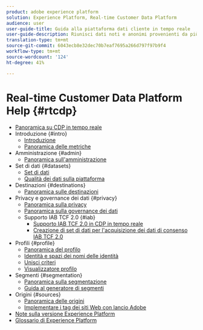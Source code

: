 ```yaml
---
product: adobe experience platform
solution: Experience Platform, Real-time Customer Data Platform
audience: user
user-guide-title: Guida alla piattaforma dati cliente in tempo reale
user-guide-description: Riunisci dati noti e anonimi provenienti da più sorgenti aziendali per creare profili cliente, segmenti di pubblico da tali profili e attivare tali segmenti in destinazioni di terze parti.
translation-type: tm+mt
source-git-commit: 6043ecb8e32dec70b7eaf7695a266d797f97b9f4
workflow-type: tm+mt
source-wordcount: '124'
ht-degree: 41%

---
```



# Real-time Customer Data Platform Help {#rtcdp}

* [Panoramica su CDP in tempo reale](overview.md)
* Introduzione {#intro}
   * [Introduzione](get-started.md)
   * [Panoramica delle metriche](home-page-dashboards.md)
* Amministrazione {#admin}
   * [Panoramica sull&#39;amministrazione](administration/admin-overview.md)
* Set di dati {#datasets}
   * [Set di dati](datasets/dataset.md)
   * [Qualità dei dati sulla piattaforma](datasets/data-quality.md)
* Destinazioni {#destinations}
   * [Panoramica sulle destinazioni](destinations/overview.md)
* Privacy e governance dei dati {#privacy}
   * [Panoramica sulla privacy](privacy/privacy-overview.md)
   * [Panoramica sulla governance dei dati](privacy/data-governance-overview.md)
   * Supporto IAB TCF 2.0 {#iab}
      * [Supporto IAB TCF 2.0 in CDP in tempo reale](privacy/iab/overview.md)
      * [Creazione di set di dati per l&#39;acquisizione dei dati di consenso IAB TCF 2.0](privacy/iab/dataset-preparation.md)
* Profili {#profile}
   * [Panoramica del profilo](profile/profile-overview.md)
   * [Identità e spazi dei nomi delle identità](profile/identities-overview.md)
   * [Unisci criteri](profile/merge-policies.md)
   * [Visualizzatore profilo](profile/profile-viewer.md)
* Segmenti {#segmentation}
   * [Panoramica sulla segmentazione](segmentation/segmentation-overview.md)
   * [Guida al generatore di segmenti](segmentation/segment-builder-guide.md)
* Origini {#sources}
   * [Panoramica delle origini](sources/sources-overview.md)
   * [Implementare i tag dei siti Web con  lancio Adobe](sources/launch.md)
* [Note sulla versione  Experience Platform](https://www.adobe.com/go/platform-release-notes-en)
* [Glossario di Experience Platform](https://www.adobe.com/go/platform-glossary-en)
